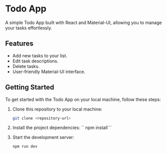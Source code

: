 # Todo App

A simple Todo App built with React and Material-UI, allowing you to manage your tasks effortlessly.

## Features

- Add new tasks to your list.
- Edit task descriptions.
- Delete tasks.
- User-friendly Material-UI interface.

## Getting Started

To get started with the Todo App on your local machine, follow these steps:

1. Clone this repository to your local machine:

   ```bash
   git clone <repository-url>
   ```

2. Install the project dependencies:
   `` npm install```

3. Start the development server:

   ```
   npm run dev
   ```
